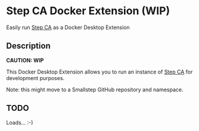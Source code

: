 # Step CA Docker Extension (WIP)

Easily run [Step CA](https://github.com/smallstep/certificates/) as a Docker Desktop Extension

## Description

__CAUTION: WIP__

This Docker Desktop Extension allows you to run an instance of [Step CA](https://github.com/smallstep/certificates/) for development purposes.

Note: this might move to a Smallstep GitHub repository and namespace.

## TODO

Loads... :-)

